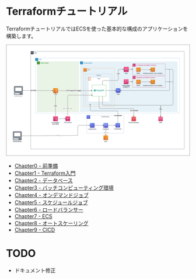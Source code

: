 # Terraformチュートリアル

TerraformチュートリアルではECSを使った基本的な構成のアプリケーションを構築します。

<img src="docs/img/00/drawio/architecture.drawio.png" width="900px">



- [Chapter0 - 前準備](docs/chapter_00.md)
- [Chapter1 - Terraform入門](docs/chapter_01.md)
- [Chapter2 - データベース](docs/chapter_02.md)
- [Chapter3 - バッチコンピューティング環境](docs/chapter_03.md)
- [Chapter4 - オンデマンドジョブ](docs/chapter_04.md)
- [Chapter5 - スケジュールジョブ](docs/chapter_05.md)
- [Chapter6 - ロードバランサー](docs/chapter_06.md)
- [Chapter7 - ECS](docs/chapter_07.md)
- [Chapter8 - オートスケーリング](docs/chapter_08.md)
- [Chapter9 - CICD](docs/chapter_09.md)


# TODO

- ドキュメント修正